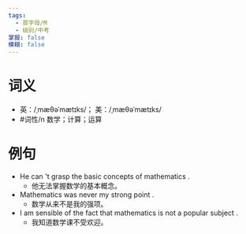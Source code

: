 ```yaml
---
tags:
  - 首字母/M
  - 级别/中考
掌握: false
模糊: false
---
```

# 词义
- 英：/ˌmæθəˈmætɪks/； 美：/ˌmæθəˈmætɪks/
- #词性/n  数学；计算；运算
# 例句
- He can 't grasp the basic concepts of mathematics .
	- 他无法掌握数学的基本概念。
- Mathematics was never my strong point .
	- 数学从来不是我的强项。
- I am sensible of the fact that mathematics is not a popular subject .
	- 我知道数学课不受欢迎。
